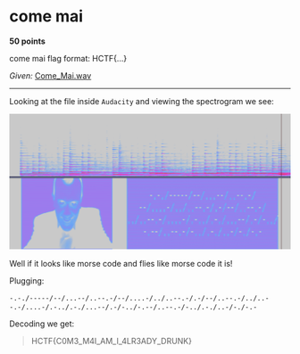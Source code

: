 # come mai

**50 points**

come mai flag format: HCTF{...}

*Given:* [Come_Mai.wav](https://github.com/LeonGurin/Hackappatoi/blob/main/come%20mai/)

___

Looking at the file inside `Audacity` and viewing the spectrogram we see:

![img](https://github.com/LeonGurin/Hackappatoi/blob/main/come%20mai/img.png)

Well if it looks like morse code and flies like morse code it is!

Plugging:

```
-.-./-----/--/...--/..--.-/--/....-/../..--.-/.-/--/..--.-/../..--.-/....-/.-../.-./...--/.-/-../-.--/..--.-/-../.-./..-/-./-.-
```

Decoding we get:

>HCTF{C0M3_M4I_AM_I_4LR3ADY_DRUNK}

